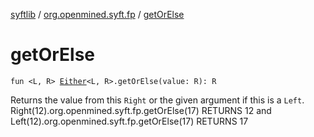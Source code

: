 [syftlib](../index.md) / [org.openmined.syft.fp](index.md) / [getOrElse](./get-or-else.md)

# getOrElse

`fun <L, R> `[`Either`](-either/index.md)`<L, R>.getOrElse(value: R): R`

Returns the value from this `Right` or the given argument if this is a `Left`.
Right(12).org.openmined.syft.fp.getOrElse(17) RETURNS 12 and Left(12).org.openmined.syft.fp.getOrElse(17) RETURNS 17

